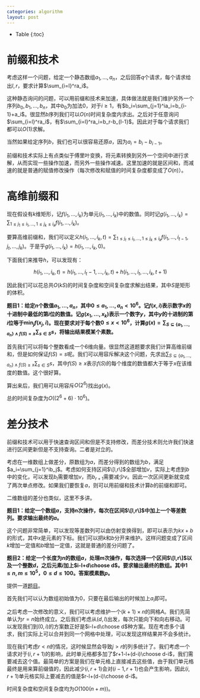 ```yaml
---
categories: algorithm
layout: post
---
```


- Table
{:toc}

# 前缀和技术

考虑这样一个问题，给定一个静态数组$a_1,\ldots,a_n$，之后回答$q$个请求，每个请求给出$l,r$，要求计算$\sum_{i=l}^ra_i$。

这种静态询问的问题，可以用前缀和技术来加速，具体做法就是我们维护另外一个序列$b_0,b_1,\ldots,b_n$，其中$b_0$为加法$0$，对于$i\geq 1$，有$b_i=\sum_{j=1}^ia_i=b_{i-1}+a_i$。很显然$b$序列我们可以$O(n)$时间复杂度内求出。之后对于任意询问$\sum_{i=l}^ra_i$，有$\sum_{i=l}^ra_i=b_r-b_{l-1}$。因此对于每个请求我们都可以$O(1)$求解。

当然如果给定序列$b$，我们也可以很容易还原$a$，因为$a_i=b_i-b_{i-1}$。

前缀和技术实际上有点类似于傅里叶变换，将元素转换到另外一个空间中进行求解，从而实现一些操作加速，而另外一些操作减速。这里加速的就是区间和，而减速的就是普通的赋值修改操作（每次修改和赋值的时间复杂度都变成了$O(n)$）。

# 高维前缀和

现在假设有$k$维矩形，记$f(i_1,\ldots,i_k)$为单元$(i_1,\ldots,i_k)$中的数值。同时记$g(i_1,\ldots,i_k)=\sum_{1\leq j_1\leq i_1, \ldots, 1\leq j_k\leq i_k}f(i_1,\ldots,i_k)$。

要算高维前缀和，我们可以定义$h(i_1,\ldots,i_k,t)=\sum_{1\leq j_t\leq i_t,\ldots,1\leq j_k\leq i_k}f(i_1,\ldots,i_{t-1},j_t,\ldots,j_k)$。于是乎$g(i_1,\ldots,i_k)=h(i_1,\ldots,i_k,0)$。

下面我们来推导$h$，可以发现有：

$$
h(i_1,\ldots,i_k,t)=h(i_1,\ldots,i_t-1,\ldots,i_k,t)+h(i_1,\ldots,i_t,\ldots,i_k,t+1)
$$

因此我们可以花总共$O(kS)$的时间复杂度和空间复杂度求解出结果，其中$S$是矩形的体积。

**题目1：给定$n$个数值$a_1,\ldots,a_n$，其中$0\leq a_1,\ldots,a_n<10^6$。记$f(x,i)$表示数字$x$的十进制中最低的第$i$位的数值。记$g(x_1,\ldots,x_k)$表示一个数字$y$，其中$y$的十进制的第$i$位等于$\min_j f(x_j,i)$。现在要求对于每个数$0\leq x <10^6$，计算$g(x)=\sum_{S\subseteq \{a_1,\ldots,a_n\}\land f(S)=x}\sum_{s\in S}s$，将输出结果模某个素数。**

首先我们可以将每个整数看成一个$6$维向量。很显然这道题要求我们计算高维前缀和，但是如何保证$f(S)=s$呢。我们可以用容斥解决这个问题，先求出$\sum_{S\subseteq \{a_1,\ldots,a_n\}\land f(S)\geq x}\sum_{s\in S}s$，其中$f(S)\geq x$表示$f(S)$的每个维度的数值都大于等于$x$在该维度的数值。这个很好算。

算出来后，我们用可以用容斥$O(2^6)$找出$g(x)$。

总的时间复杂度为$O((2^6+6)\cdot 10^6)$。

# 差分技术

前缀和技术可以用于快速查询区间和但是不支持修改，而差分技术则允许我们快速进行区间更新但是不支持查询。二者是对立的。

考虑在一维数组上做差分，原数组为$a$，而差分得到的数组为$b$，满足$a_i=\sum_{j=1}^ib_j$。考虑如何支持区间$\[l,r\]$全部增加$v$，实际上考虑到$b$中的变化，可以发现$b_l$需要增加$v$，而$b_{r+1}$需要减少$v$。因此一次区间更新就变成了两次单点修改。如果我们要恢复$a$，则可以用前缀和技术计算$b$的前缀和即可。

二维数组的差分也类似，这里不多讲。

**题目1：给定一个数组$a$，支持$n$次操作，每次在区间$\[l,r\]$中加上一个等差数列。要求输出最终的$a$。**

这个问题非常简单，可以发现等差数列可以由仿射变换得到，即可以表示为$kx+b$的形式，其中$x$是元素的下标。我们可以把$k$和$b$分开来维护。这样问题变成了区间$k$增加一定值和$b$增加一定值，这就是普通的差分问题了。

**题目2：给定一个长度为$n$的数组$a$，处理$m$次操作，每次选择一个区间$\[l,r\]$以及一个整数$d$，之后元素$i$加上$i-l+d\choose d$。要求输出最终的数组。其中$1\leq n,m\leq 10^5$，$0\leq d\leq 100$。答案模素数$p$。**

提供一道[题目](https://codeforces.com/contest/407/problem/C)。

首先我们可以认为数组初始值为$0$，只要在最后输出的时候加上$a_i$即可。

之后考虑一次修改的意义，我们可以考虑维护一个$(k+1)\times n$的网格$A$。我们先简单认为$r=n$始终成立。之后我们考虑从$(d,l)$出发，每次只能向下和向右移动。可以发现我们到$(0,i)$的方案数正好是$i-l+d\choose d$种方案。现在考虑多个请求，我们实际上可以合并到同一个网格中处理，可以发现这样结果并不会多统计。

现在我们考虑$r<n$的情况，这时候显然会导致$j>r$的列多统计了。我们考虑一个请求对于$(i,r+1)$的影响，此时单元格都多加了$r+1-l+(d-i)\choose d-i$，我们需要减去这个值。最简单的方案是我们在单元格上直接减去这些值，由于我们单元格最终是用来算前缀值的，因此减少$(i,r+1)$会对$(i-1,r+1)$也会产生影响，因此$(i,r+1)$单元格实际上要减去的值是$r-l+(d-i)\choose d-i$。

时间复杂度和空间复杂度均为$O(100(n+m))$。